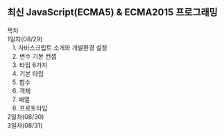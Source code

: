 ## 최신 JavaScript(ECMA5) & ECMA2015 프로그래밍

목차
<br>1일차(08/29)
<br>&nbsp;&nbsp; 1. 자바스크립트 소개와 개발환경 설정 
<br>&nbsp;&nbsp; 2. 변수 기본 컨셉
<br>&nbsp;&nbsp; 3. 타입 6가지
<br>&nbsp;&nbsp; 4. 기본 타입
<br>&nbsp;&nbsp; 5. 함수
<br>&nbsp;&nbsp; 6. 객체
<br>&nbsp;&nbsp; 7. 배열
<br>&nbsp;&nbsp; 8. 프로토타입
<br>2일차(08/30)
<br>3일차(08/31)
